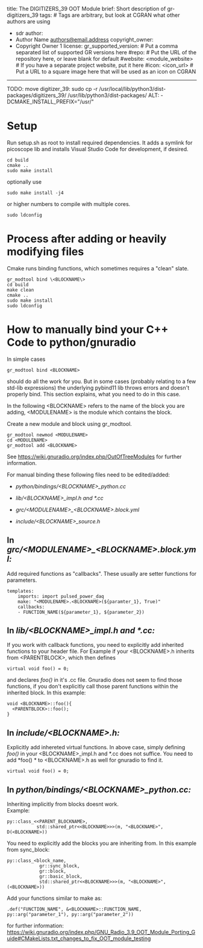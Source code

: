 title: The DIGITIZERS_39 OOT Module
brief: Short description of gr-digitizers_39
tags: # Tags are arbitrary, but look at CGRAN what other authors are using
  - sdr
author:
  - Author Name <authors@email.address>
copyright_owner:
  - Copyright Owner 1
license:
gr_supported_version: # Put a comma separated list of supported GR versions here
#repo: # Put the URL of the repository here, or leave blank for default
#website: <module_website> # If you have a separate project website, put it here
#icon: <icon_url> # Put a URL to a square image here that will be used as an icon on CGRAN
---

TODO:
move digitizer_39:
sudo cp -r /usr/local/lib/python3/dist-packages/digitizers_39/ /usr/lib/python3/dist-packages/
ALT:
-DCMAKE_INSTALL_PREFIX="/usr/"

Setup
========
Run setup.sh as root to install required dependencies.
It adds a symlink for picoscope lib and installs Visual Studio Code for development, if desired.

    cd build
    cmake ..
    sudo make install
optionally use 

    sudo make install -j4 
or higher numbers to compile with multiple cores.

    sudo ldconfig

Process after adding or heavily modifying files
============

Cmake runs binding functions, which sometimes requires a "clean" slate.  

    gr_modtool bind \<BLOCKNAME\>
    cd build
    make clean
    cmake ..
    sudo make install
    sudo ldconfig



How to manually bind your C++ Code to python/gnuradio
=====================================================

In simple cases 

    gr_modtool bind <BLOCKNAME>
should do all the work for you. But in some cases (probably relating to a few std-lib expressions) the underlying pybind11 lib throws errors and doesn't properly bind. This section explains, what you need to do in this case.

In the following \<BLOCKNAME\> refers to the name of the block you are adding, \<MODULENAME\> is the module which contains the block. 

Create a new module and block using gr_modtool.

    gr_modtool newmod <MODULENAME>
    cd <MODULENAME>
    gr_modtool add <BLOCKNAME>
See https://wiki.gnuradio.org/index.php/OutOfTreeModules for further information.


For manual binding these following files need to be edited/added:

* _python/bindings/\<BLOCKNAME\>\_python.cc_

* _lib/\<BLOCKNAME\>\_impl.h and *.cc_

* _grc/\<MODULENAME\>\_\<BLOCKNAME\>.block.yml_

* _include/\<BLOCKNAME\>\_source.h_



In _grc/\<MODULENAME\>\_\<BLOCKNAME\>.block.yml:_
---------------  

Add required functions as "callbacks". These usually are setter functions for parameters.

    templates:
        imports: import pulsed_power_daq
        make: "<MODULENAME>.<BLOCKNAME>(${paramter_1}, True)"
        callbacks:
        - FUNCTION_NAME(${parameter_1}, ${parameter_2})


In _lib/\<BLOCKNAME\>\_impl.h and *.cc:_
---------------  
  
If you work with callback functions, you need to explicitly add inherited functions to your header file.
For Example if your \<BLOCKNAME\>.h inherits from \<PARENTBLOCK\>, which then defines 

    virtual void foo() = 0;

and declares *foo()* in it's .cc file. 
Gnuradio does not seem to find those functions, if you don't explicitly call those parent functions within the inherited block.
In this example:

    void <BLOCKNAME>::foo(){
      <PARENTBLOCK>::foo();
    }



In _include/\<BLOCKNAME\>.h:_
---------------  

Explicitly add inhereted virtual functions. 
In above case, simply defining *foo()*  in your \<BLOCKNAME\>_impl.h and *.cc does not suffice. You need to add *foo() * to \<BLOCKNAME\>.h as well for gnuradio to find it.

    virtual void foo() = 0;

In _python/bindings/\<BLOCKNAME\>\_python.cc:_
----------------------------------------
  
  

Inheriting implicitly from blocks doesnt work.  
Example:  

    py::class_<<PARENT_BLOCKNAME>,  
               std::shared_ptr<<BLOCKNAME>>>(m, "<BLOCKNAME>", D(<BLOCKNAME>))

You need to explicitly add the blocks you are inheriting from. In this example from sync_block:

    py::class_<block_name,  
                gr::sync_block,  
                gr::block,  
                gr::basic_block,  
                std::shared_ptr<<BLOCKNAME>>>(m, "<BLOCKNAME>", (<BLOCKNAME>))  

Add your functions similar to make as:  

    .def("FUNCTION_NAME", &<BLOCKNAME>::FUNCTION_NAME, py::arg("parameter_1"), py::arg("parameter_2"))

for further information:
https://wiki.gnuradio.org/index.php/GNU_Radio_3.9_OOT_Module_Porting_Guide#CMakeLists.txt_changes_to_fix_OOT_module_testing

